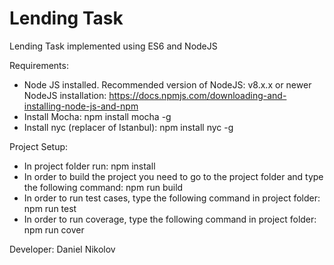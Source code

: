 # Lending Task
Lending Task implemented using ES6 and NodeJS

Requirements:
- Node JS installed. Recommended version of NodeJS: v8.x.x or newer NodeJS installation: https://docs.npmjs.com/downloading-and-installing-node-js-and-npm
- Install Mocha: npm install mocha -g
- Install nyc (replacer of Istanbul): npm install nyc -g

Project Setup:
- In project folder run: npm install
- In order to build the project you need to go to the project folder and type the following command: npm run build
- In order to run test cases, type the following command in project folder: npm run test
- In order to run coverage, type the following command in project folder: npm run cover



Developer: Daniel Nikolov

